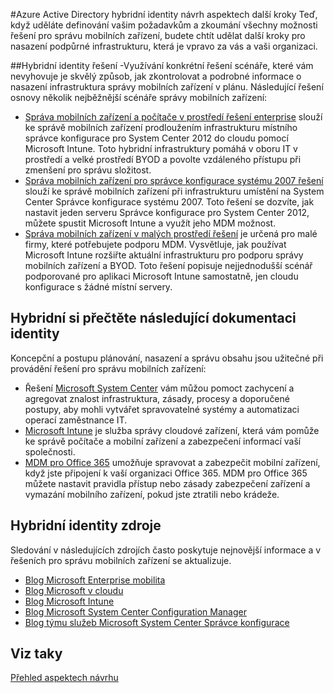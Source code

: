 <properties
    pageTitle="Azure Active Directory hybridní identity návrh aspektech – další kroky | Microsoft Azure"
    description="Souhrn a další kroky po přečtení Průvodce hybridní Identity návrh co byste měli zvážit"
    documentationCenter=""
    services="active-directory"
    authors="billmath"
    manager="femila"
    editor=""/>

<tags
    ms.service="active-directory"
    ms.devlang="na"
    ms.topic="article"
    ms.tgt_pltfrm="na"
    ms.workload="identity" 
    ms.date="08/08/2016"
    ms.author="billmath"/>

#<a name="azure-active-directory-hybrid-identity-design-considerations--next-steps"></a>Azure Active Directory hybridní identity návrh aspektech další kroky
Teď, když uděláte definování vašim požadavkům a zkoumání všechny možnosti řešení pro správu mobilních zařízení, budete chtít udělat další kroky pro nasazení podpůrné infrastrukturu, která je vpravo za vás a vaši organizaci.

##<a name="hybrid-identity-solutions"></a>Hybridní identity řešení
-Využívání konkrétní řešení scénáře, které vám nevyhovuje je skvělý způsob, jak zkontrolovat a podrobné informace o nasazení infrastruktura správy mobilních zařízení v plánu. Následující řešení osnovy několik nejběžnější scénáře správy mobilních zařízení:

- [Správa mobilních zařízení a počítače v prostředí řešení enterprise](https://technet.microsoft.com/library/dn582037.aspx) slouží ke správě mobilních zařízení prodloužením infrastrukturu místního správce konfigurace pro System Center 2012 do cloudu pomocí Microsoft Intune. Toto hybridní infrastruktury pomáhá v oboru IT v prostředí a velké prostředí BYOD a povolte vzdáleného přístupu při zmenšení pro správu složitost.
- [Správa mobilních zařízení pro správce konfigurace systému 2007 řešení](https://technet.microsoft.com/library/dn508400.aspx) slouží ke správě mobilních zařízení při infrastrukturu umístění na System Center Správce konfigurace systému 2007. Toto řešení se dozvíte, jak nastavit jeden serveru Správce konfigurace pro System Center 2012, můžete spustit Microsoft Intune a využít jeho MDM možnost.
- [Správa mobilních zařízení v malých prostředí řešení](https://technet.microsoft.com/library/dn715906.aspx) je určená pro malé firmy, které potřebujete podporu MDM. Vysvětluje, jak používat Microsoft Intune rozšiřte aktuální infrastrukturu pro podporu správy mobilních zařízení a BYOD. Toto řešení popisuje nejjednodušší scénář podporované pro aplikaci Microsoft Intune samostatně, jen cloudu konfigurace s žádné místní servery.

## <a name="hybrid-identity-documentation"></a>Hybridní si přečtěte následující dokumentaci identity
Koncepční a postupu plánování, nasazení a správu obsahu jsou užitečné při provádění řešení pro správu mobilních zařízení:

- Řešení [Microsoft System Center](https://technet.microsoft.com/library/cc507089.aspx) vám můžou pomoct zachycení a agregovat znalost infrastruktura, zásady, procesy a doporučené postupy, aby mohli vytvářet spravovatelné systémy a automatizaci operací zaměstnance IT.
- [Microsoft Intune](https://technet.microsoft.com/library/jj676587.aspx) je služba správy cloudové zařízení, která vám pomůže ke správě počítače a mobilní zařízení a zabezpečení informací vaší společnosti.
- [MDM pro Office 365](https://technet.microsoft.com/library/ms.o365.cc.devicepolicy.aspx) umožňuje spravovat a zabezpečit mobilní zařízení, když jste připojení k vaší organizaci Office 365. MDM pro Office 365 můžete nastavit pravidla přístup nebo zásady zabezpečení zařízení a vymazání mobilního zařízení, pokud jste ztratili nebo krádeže.

## <a name="hybrid-identity-resources"></a>Hybridní identity zdroje
Sledování v následujících zdrojích často poskytuje nejnovější informace a v řešeních pro správu mobilních zařízení se aktualizuje.

- [Blog Microsoft Enterprise mobilita](http://blogs.technet.com/b/enterprisemobility/)
- [Blog Microsoft v cloudu](http://blogs.technet.com/b/in_the_cloud/)
- [Blog Microsoft Intune](http://blogs.technet.com/b/microsoftintune/)
- [Blog Microsoft System Center Configuration Manager](http://blogs.technet.com/b/configurationmgr/)
- [Blog týmu služeb Microsoft System Center Správce konfigurace](http://blogs.technet.com/b/configmgrteam/)

## <a name="see-also"></a>Viz taky
[Přehled aspektech návrhu](active-directory-hybrid-identity-design-considerations-overview.md)
